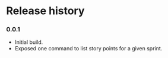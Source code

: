 # Release history

### 0.0.1
* Initial build.
* Exposed one command to list story points for a given sprint.
